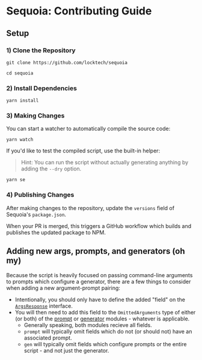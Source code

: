 # Sequoia: Contributing Guide

## Setup

### 1) Clone the Repository

```
git clone https://github.com/locktech/sequoia
```

```
cd sequoia
```

### 2) Install Dependencies

```
yarn install
```

### 3) Making Changes

You can start a watcher to automatically compile the source code:

```
yarn watch
```

If you'd like to test the compiled script, use the built-in helper:

> Hint: You can run the script without actually generating anything by adding the `--dry` option.

```
yarn se
```

### 4) Publishing Changes

After making changes to the repository, update the `versions` field of Sequoia's `package.json`.

When your PR is merged, this triggers a GitHub workflow which builds and publishes the updated package to NPM.

## Adding new args, prompts, and generators (oh my)

Because the script is heavily focused on passing command-line arguments to prompts which configure a generator,
there are a few things to consider when adding a new argument-prompt pairing:

- Intentionally, you should only have to define the added "field" on the [`ArgsResponse`](./src/tasks/args.ts) interface.
- You will then need to add this field to the `OmittedArguments` type of either (or both) of the [prompt](./src/tasks/prompt.ts) or [generator](./src/tasks/gen.ts) modules - whatever is applicable.
  - Generally speaking, both modules recieve all fields.
  - `prompt` will typically omit fields which do not (or should not) have an associated prompt.
  - `gen` will typically omit fields which configure prompts or the entire script - and not just the generator.
